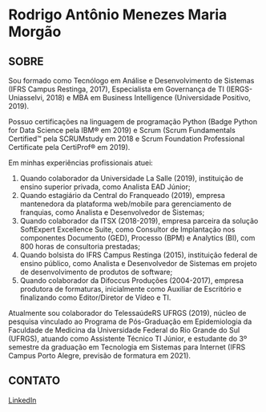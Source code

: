 # Rodrigo Antônio Menezes Maria Morgão

## SOBRE

Sou formado como Tecnólogo em Análise e Desenvolvimento de Sistemas (IFRS Campus Restinga, 2017), Especialista em Governança de TI (IERGS-Uniasselvi, 2018) e MBA em Business Intelligence (Universidade Positivo, 2019).

Possuo certificações na linguagem de programação Python (Badge Python for Data Science pela IBM® em 2019) e Scrum (Scrum Fundamentals Certified™ pela SCRUMstudy em 2018 e Scrum Foundation Professional Certificate pela CertiProf® em 2019).

Em minhas experiências profissionais atuei:
1. Quando colaborador da Universidade La Salle (2019), instituição de ensino superior privada, como Analista EAD Júnior;
2. Quando estagiário da Central do Franqueado (2019), empresa mantenedora da plataforma web/mobile para gerenciamento de franquias, como Analista e Desenvolvedor de Sistemas;
3. Quando colaborador da ITSX (2018-2019), empresa parceira da solução SoftExpert Excellence Suite, como Consultor de Implantação nos componentes Documento (GED), Processo (BPM) e Analytics (BI), com 800 horas de consultoria prestadas;
4. Quando bolsista do IFRS Campus Restinga (2015), instituição federal de ensino público, como Analista e Desenvolvedor de Sistemas em projeto de desenvolvimento de produtos de software;
5. Quando colaborador da Difoccus Produções (2004-2017), empresa produtora de formaturas, inicialmente como Auxiliar de Escritório e finalizando como Editor/Diretor de Vídeo e TI.

Atualmente sou colaborador do TelessaúdeRS UFRGS (2019), núcleo de pesquisa vinculado ao Programa de Pós-Graduação em Epidemiologia da Faculdade de Medicina da Universidade Federal do Rio Grande do Sul (UFRGS), atuando como Assistente Técnico TI Júnior, e estudante do 3º semestre da graduação em Tecnologia em Sistemas para Internet (IFRS Campus Porto Alegre, previsão de formatura em 2021).

## CONTATO
[LinkedIn](https://www.linkedin.com/in/rodrigomaria/)
